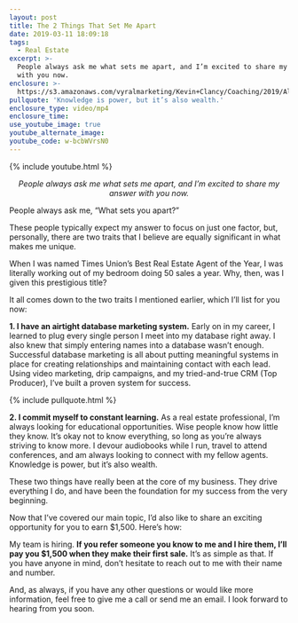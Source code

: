 ```yaml
---
layout: post
title: The 2 Things That Set Me Apart
date: 2019-03-11 18:09:18
tags:
  - Real Estate
excerpt: >-
  People always ask me what sets me apart, and I’m excited to share my answer
  with you now.
enclosure: >-
  https://s3.amazonaws.com/vyralmarketing/Kevin+Clancy/Coaching/2019/Albany+Real+Estate+Agent-+Coaching-+What+2+Things+Set+Me+Apart_.mp4
pullquote: 'Knowledge is power, but it’s also wealth.'
enclosure_type: video/mp4
enclosure_time:
use_youtube_image: true
youtube_alternate_image:
youtube_code: w-bcbWVrsN0
---
```


{% include youtube.html %}

<p style="text-align: center;"><em>People always ask me what sets me apart, and I’m excited to share my answer with you now.</em></p>

People always ask me, “What sets you apart?”

These people typically expect my answer to focus on just one factor, but, personally, there are two traits that I believe are equally significant in what makes me unique.&nbsp;

When I was named Times Union’s Best Real Estate Agent of the Year, I was literally working out of my bedroom doing 50 sales a year. Why, then, was I given this prestigious title?&nbsp;

It all comes down to the two traits I mentioned earlier, which I’ll list for you now:&nbsp;

**1. I have an airtight database marketing system.** Early on in my career, I learned to plug every single person I meet into my database right away. I also knew that simply entering names into a database wasn’t enough. Successful database marketing is all about putting meaningful systems in place for creating relationships and maintaining contact with each lead. Using video marketing, drip campaigns, and my tried-and-true CRM (Top Producer), I’ve built a proven system for success.&nbsp;

{% include pullquote.html %}

**2. I commit myself to constant learning.** As a real estate professional, I’m always looking for educational opportunities. Wise people know how little they know. It’s okay not to know everything, so long as you’re always striving to know more. I devour audiobooks while I run, travel to attend conferences, and am always looking to connect with my fellow agents. Knowledge is power, but it’s also wealth.&nbsp;

These two things have really been at the core of my business. They drive everything I do, and have been the foundation for my success from the very beginning.&nbsp;

Now that I’ve covered our main topic, I’d also like to share an exciting opportunity for you to earn $1,500. Here’s how:&nbsp;

My team is hiring. **If you refer someone you know to me and I hire them, I’ll pay you $1,500 when they make their first sale.** It’s as simple as that. If you have anyone in mind, don’t hesitate to reach out to me with their name and number.

And, as always, if you have any other questions or would like more information, feel free to give me a call or send me an email. I look forward to hearing from you soon.